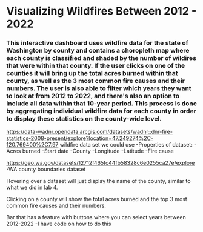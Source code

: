 # Visualizing Wildfires Between 2012 - 2022

### This interactive dashboard uses wildfire data for the state of Washington by county and contains a choropleth map where each county is classified and shaded by the number of wildires that were within that county. If the user clicks on one of the counties it will bring up the total acres burned within that county, as well as the 3 most common fire causes and their numbers. The user is also able to filter which years they want to look at from 2012 to 2022, and there's also an option to include all data within that 10-year period. This process is done by aggregating individual wildfire data for each county in order to display these statistics on the county-wide level.

https://data-wadnr.opendata.arcgis.com/datasets/wadnr::dnr-fire-statistics-2008-present/explore?location=47.249274%2C-120.769400%2C7.97
wildfire data set we could use 
-Properties of dataset:
  -Acres burned
  -Start date
  -County
  -Longitude
  -Latitude 
  -Fire cause

https://geo.wa.gov/datasets/12712f465fc44fb58328c6e0255ca27e/explore
-WA county boundaries dataset

Hovering over a dataset will just display the name of the county, similar to what we did in lab 4.

Clicking on a county will show the total acres burned and the top 3 most common fire causes and their numbers.

Bar that has a feature with buttons where you can select years between 2012-2022
-I have code on how to do this


